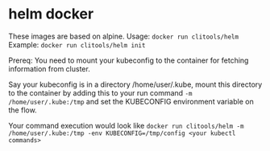 # helm docker

These images are based on alpine. 
Usage: `docker run clitools/helm`
Example: `docker run clitools/helm init`

Prereq: You need to mount your kubeconfig to the container for fetching information from cluster.

Say your kubeconfig is in a directory /home/user/.kube, mount this directory to the container by adding this to your run command `-m /home/user/.kube:/tmp` and set the KUBECONFIG environment variable on the flow.

Your command execution would look like `docker run clitools/helm -m /home/user/.kube:/tmp -env KUBECONFIG=/tmp/config <your kubectl commands>`